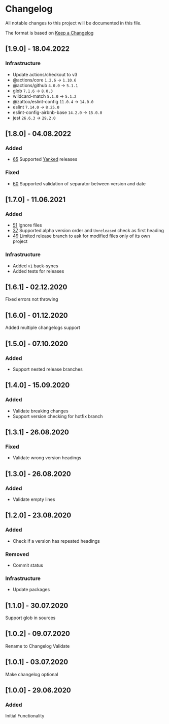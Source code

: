 # Changelog
All notable changes to this project will be documented in this file.

The format is based on [Keep a Changelog](http://keepachangelog.com/)

## [1.9.0] - 18.04.2022

### Infrastructure
- Update actions/checkout to v3
- @actions/core `1.2.6` -> `1.10.6`
- @actions/github `4.0.0` -> `5.1.1`
- glob `7.1.6` -> `8.0.3`
- wildcard-match `5.1.0` -> `5.1.2`
- @zattoo/eslint-config `11.0.4` -> `14.0.0`
- eslint `7.14.0` -> `8.25.0`
- eslint-config-airbnb-base `14.2.0` -> `15.0.0`
- jest `26.6.3` -> `29.2.0`

## [1.8.0] - 04.08.2022

### Added
- [65](https://github.com/zattoo/changelog/issues/65) Supported [Yanked](https://keepachangelog.com/en/1.0.0/#yanked) releases

### Fixed
- [60](https://github.com/zattoo/changelog/issues/60) Supported validation of separator between version and date

## [1.7.0] - 11.06.2021

### Added
- [51](https://github.com/zattoo/changelog/issues/51) Ignore files
- [37](https://github.com/zattoo/changelog/issues/37) Supported alpha version order and `Unreleased` check as first heading
- [49](https://github.com/zattoo/changelog/issues/49) Limited release branch to ask for modified files only of its own project

### Infrastructure
- Added `v1` back-syncs
- Added tests for releases

## [1.6.1] - 02.12.2020

Fixed errors not throwing

## [1.6.0] - 01.12.2020

Added multiple changelogs support

## [1.5.0] - 07.10.2020

### Added
-  Support nested release branches

## [1.4.0] - 15.09.2020

### Added
- Validate breaking changes
- Support version checking for hotfix branch

## [1.3.1] - 26.08.2020

### Fixed
- Validate wrong version headings

## [1.3.0] - 26.08.2020

### Added
- Validate empty lines

## [1.2.0] - 23.08.2020

### Added
- Check if a version has repeated headings

### Removed
- Commit status

### Infrastructure
- Update packages

## [1.1.0] - 30.07.2020

Support glob in sources

## [1.0.2] - 09.07.2020

Rename to Changelog Validate

## [1.0.1] - 03.07.2020

Make changelog optional

## [1.0.0] - 29.06.2020

### Added
Initial Functionality
